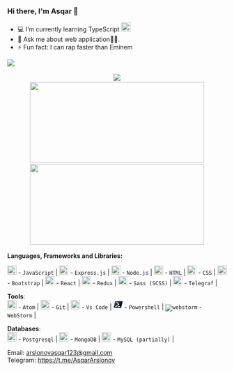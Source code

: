### Hi there, I'm Asqar 👋

- 💻 I’m currently learning TypeScript <a href="https://www.typescriptlang.org/" title="expressjs"><img src="https://cdn.jsdelivr.net/gh/devicons/devicon/icons/typescript/typescript-original.svg" alt=""  width="21px" height="21px"></a>
- 💬 Ask me about web application👨‍💻.
- ⚡ Fun fact: I can rap faster than Eminem

![](https://komarev.com/ghpvc/?username=asqararslonov)
<div align="center">
<img src="https://github-readme-stats.anuraghazra1.vercel.app/api/top-langs/?username=asqararslonov&layout=compact&theme=tokyonight&hide_border=true" />
<br/>
 <img  width="400px" height="185px"  src="http://github-readme-streak-stats.herokuapp.com/?user=asqararslonov&theme=tokyonight&hide_border=true" />
<img width="400px" height="185px" 
src="https://github-readme-stats.vercel.app/api?username=asqararslonov&show_icons=true&include_all_commits=true&theme=tokyonight&hide_border=true" />

</div>

**Languages, Frameworks and Libraries:** <br>

<code><img src="https://github.com/tomchen/stack-icons/blob/master/logos/javascript.svg" width="21px" height="21px"></code> - `JavaScript` |
<code><img src="https://evanpoe.github.io/portfolio/images/express-logo.png"             width="21px" height="21px"></code> - `Express.js` |
<code><img src="https://github.com/tomchen/stack-icons/blob/master/logos/nodejs.svg"     width="21px" height="21px"></code> - `Node.js` |
<code><img src="https://github.com/tomchen/stack-icons/blob/master/logos/html-5.svg"     width="21px" height="21px"></code> - `HTML` |
<code><img src="https://github.com/tomchen/stack-icons/blob/master/logos/css-3.svg"      width="21px" height="21px"></code> - `CSS` |
<code><img src="https://github.com/tomchen/stack-icons/blob/master/logos/bootstrap.svg"  width="21px" height="21px"></code> - `Bootstrap` |
<code><img src="https://github.com/tomchen/stack-icons/blob/master/logos/react.svg"      width="21px" height="21px"></code> - `React` |
<code><img src="https://github.com/tomchen/stack-icons/blob/master/logos/redux.svg"      width="21px" height="21px"></code> - `Redux` |
<code><img src="https://github.com/tomchen/stack-icons/blob/master/logos/sass.svg"       width="21px" height="21px"></code> - `Sass (SCSS)` |
<code><img src="https://telegraf.js.org/media/logo.svg"       width="21px" height="21px"></code> - `Telegraf` |

**Tools**: <br>
<code><img src="https://github.com/tomchen/stack-icons/blob/master/logos/atom.svg"               width="21px" height="21px"></code> - `Atom` |
<code><img src="https://github.com/tomchen/stack-icons/blob/master/logos/git-icon.svg"           width="21px" height="21px"></code> - `Git` |
<code><img src="https://github.com/tomchen/stack-icons/blob/master/logos/visual-studio-code.svg" width="21px" height="21px"></code> - `Vs Code` |
<code><img alt="terminal" src="https://raw.githubusercontent.com/github/explore/80688e429a7d4ef2fca1e82350fe8e3517d3494d/topics/powershell/powershell.png" width="21px" height="21px"></code> - `Powershell` |
<code><img alt="webstorm" src="https://upload.wikimedia.org/wikipedia/commons/thumb/c/c0/WebStorm_Icon.svg/1200px-WebStorm_Icon.svg.png" width="21px" height="21px"></code> - `WebStorm` |

**Databases**: <br>
<code><img src="https://github.com/tomchen/stack-icons/blob/master/logos/postgresql.svg"        width="21px" height="21px"></code> - `Postgresql` |
<code><img src="https://github.com/tomchen/stack-icons/blob/master/logos/mongodb.svg"           width="21px" height="21px"></code> - `MongoDB` |
<code><img src="https://github.com/tomchen/stack-icons/blob/master/logos/mysql.svg"             width="21px" height="21px"></code> - `MySQL (partially)` |
<br>

Email: arslonovasqar123@gmail.com <br />
Telegram: https://t.me/AsqarArslonov
